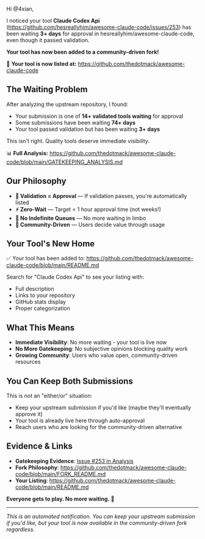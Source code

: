 Hi @4xian,

I noticed your tool **Claude Codex Api** (https://github.com/hesreallyhim/awesome-claude-code/issues/253) has been waiting **3+ days** for approval in hesreallyhim/awesome-claude-code, even though it passed validation.

**Your tool has now been added to a community-driven fork!**

🎉 **Your tool is now listed at:** https://github.com/thedotmack/awesome-claude-code

## The Waiting Problem

After analyzing the upstream repository, I found:
- Your submission is one of **14+ validated tools waiting** for approval
- Some submissions have been waiting **74+ days**
- Your tool passed validation but has been waiting **3+ days**

This isn't right. Quality tools deserve immediate visibility.

📊 **Full Analysis:** https://github.com/thedotmack/awesome-claude-code/blob/main/GATEKEEPING_ANALYSIS.md

## Our Philosophy

- **🎯 Validation = Approval** — If validation passes, you're automatically listed
- **⚡ Zero-Wait** — Target < 1 hour approval time (not weeks!)
- **🚫 No Indefinite Queues** — No more waiting in limbo
- **🤝 Community-Driven** — Users decide value through usage

## Your Tool's New Home

✅ Your tool has been added to: https://github.com/thedotmack/awesome-claude-code/blob/main/README.md

Search for "Claude Codex Api" to see your listing with:
- Full description
- Links to your repository
- GitHub stats display
- Proper categorization

## What This Means

- **Immediate Visibility**: No more waiting - your tool is live now
- **No More Gatekeeping**: No subjective opinions blocking quality work
- **Growing Community**: Users who value open, community-driven resources

## You Can Keep Both Submissions

This is not an "either/or" situation:
- Keep your upstream submission if you'd like (maybe they'll eventually approve it)
- Your tool is already live here through auto-approval
- Reach users who are looking for the community-driven alternative

## Evidence & Links

- **Gatekeeping Evidence**: [Issue #253 in Analysis](https://github.com/thedotmack/awesome-claude-code/blob/main/GATEKEEPING_ANALYSIS.md#part-2-validated-submissions-waiting-still-open)
- **Fork Philosophy**: https://github.com/thedotmack/awesome-claude-code/blob/main/FORK_README.md
- **Your Listing**: https://github.com/thedotmack/awesome-claude-code/blob/main/README.md

**Everyone gets to play. No more waiting.** 🚀

---
*This is an automated notification. You can keep your upstream submission if you'd like, but your tool is now available in the community-driven fork regardless.*
